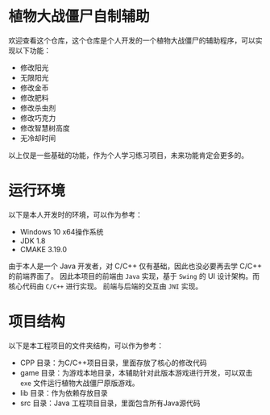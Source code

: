 # 植物大战僵尸自制辅助

欢迎查看这个仓库，这个仓库是个人开发的一个植物大战僵尸的辅助程序，可以实现以下功能：

- 修改阳光
- 无限阳光
- 修改金币
- 修改肥料
- 修改杀虫剂
- 修改巧克力
- 修改智慧树高度
- 无冷却时间

以上仅是一些基础的功能，作为个人学习练习项目，未来功能肯定会更多的。

# 运行环境

以下是本人开发时的环境，可以作为参考：

- Windows 10 x64操作系统
- JDK 1.8
- CMAKE 3.19.0

由于本人是一个 Java 开发者，对 C/C++ 仅有基础，因此也没必要再去学 C/C++ 的前端界面了。 因此本项目的前端由  `Java` 实现，基于 `Swing` 的 UI 设计架构。而核心代码由 `C/C++` 进行实现。
前端与后端的交互由 `JNI` 实现。

# 项目结构

以下是本工程项目的文件夹结构，可以作为参考：

- CPP 目录：为C/C++项目目录，里面存放了核心的修改代码
- game 目录：为游戏本地目录，本辅助针对此版本游戏进行开发，可以双击 `exe` 文件运行植物大战僵尸原版游戏。
- lib 目录：作为依赖存放目录
- src 目录：Java 工程项目目录，里面包含所有Java源代码
